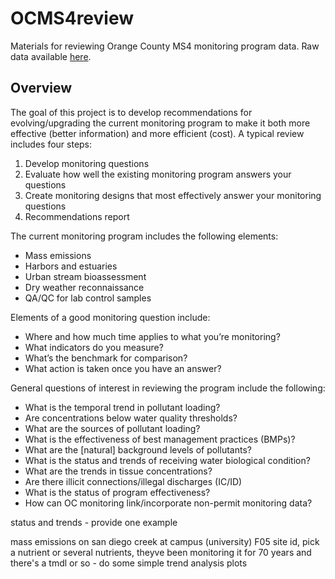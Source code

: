 # OCMS4review

Materials for reviewing Orange County MS4 monitoring program data. Raw data available [here](https://ocgov.box.com/s/8kpxenh93u9k58io0zfol9c88civcjzy).

## Overview

The goal of this project is to develop recommendations for evolving/upgrading the current monitoring program to make it both more effective (better information) and more efficient (cost).  A typical review includes four steps:

1) Develop monitoring questions
1) Evaluate how well the existing monitoring program answers your questions
1) Create monitoring designs that most effectively answer your monitoring questions
1) Recommendations report

The current monitoring program includes the following elements:

* Mass emissions
* Harbors and estuaries
* Urban stream bioassessment
* Dry weather reconnaissance
* QA/QC for lab control samples

Elements of a good monitoring question include: 

* Where and how much time applies to what you’re monitoring?
* What indicators do you measure?
* What’s the benchmark for comparison?
* What action is taken once you have an answer?

General questions of interest in reviewing the program include the following: 

* What is the temporal trend in pollutant loading?
* Are concentrations below water quality thresholds?
* What are the sources of pollutant loading?
* What is the effectiveness of best management practices (BMPs)?
* What are the [natural] background levels of pollutants?
* What is the status and trends of receiving water biological condition?
* What are the trends in tissue concentrations?
* Are there illicit connections/illegal discharges (IC/ID) 
* What is the status of program effectiveness?
* How can OC monitoring link/incorporate non-permit monitoring data?

status and trends - provide one example

mass emissions on san diego creek at campus (university) F05 site id, pick a nutrient or several nutrients, theyve been monitoring it for 70 years and there's a tmdl or so - do some simple trend analysis plots
